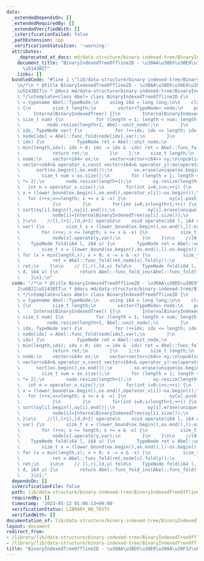 ```yaml
---
data:
  _extendedDependsOn: []
  _extendedRequiredBy: []
  _extendedVerifiedWith: []
  _isVerificationFailed: false
  _pathExtension: cpp
  _verificationStatusIcon: ':warning:'
  attributes:
    _deprecated_at_docs: md/data-structure/binary-indexed-tree/BinaryIndexedTreeOffline2D.md
    document_title: "BinaryIndexedTreeOffline2D - \u30AA\u30D5\u30E9\u30A4\u30F32\u6B21\
      \u5143BIT"
    links: []
  bundledCode: "#line 1 \"lib/data-structure/binary-indexed-tree/BinaryIndexedTreeOffline2D.cpp\"\
    \n/*\n * @title BinaryIndexedTreeOffline2D - \u30AA\u30D5\u30E9\u30A4\u30F32\u6B21\
    \u5143BIT\n * @docs md/data-structure/binary-indexed-tree/BinaryIndexedTreeOffline2D.md\n\
    \ */\ntemplate<class Abel> class BinaryIndexedTreeOffline2D {\n    using TypeNode\
    \ = typename Abel::TypeNode;\n    using i64 = long long;\n\n    class InternalBinaryIndexedTree\
    \ {\n        size_t length;\n        vector<TypeNode> node;\n    public:\n   \
    \     InternalBinaryIndexedTree() {}\n        InternalBinaryIndexedTree(const\
    \ size_t num) {\n            for (length = 1; length < num; length *= 2);\n  \
    \          node.resize(length+1, Abel::unit_node);\n        }\n        void operate(size_t\
    \ idx, TypeNode var) {\n            for (++idx; idx <= length; idx += idx & -idx)\
    \ node[idx] = Abel::func_fold(node[idx],var);\n        }\n        TypeNode fold(size_t\
    \ idx) {\n            TypeNode ret = Abel::unit_node;\n            for (idx =\
    \ min(length,idx); idx > 0; idx -= idx & -idx) ret = Abel::func_fold(ret,node[idx]);\n\
    \            return ret;\n        }\n    };\n    size_t length;\n    vector<InternalBinaryIndexedTree>\
    \ node;\n    vector<i64> ox;\n    vector<vector<i64>> oy;\n\npublic:\n\n    BinaryIndexedTreeOffline2D(const\
    \ vector<i64>& operator_x,const vector<i64>& operator_y):ox(operator_x) {\n  \
    \      sort(ox.begin(),ox.end());\n        ox.erase(unique(ox.begin(),ox.end()),ox.end());\n\
    \        size_t num = ox.size();\n        for (length = 1; length < num; length\
    \ *= 2);\n        node.resize(length+1);\n        oy.resize(length+1);\n     \
    \   int n = operator_x.size();\n        for(int i=0;i<n;++i) {\n            size_t\
    \ x = (lower_bound(ox.begin(),ox.end(),operator_x[i])-ox.begin());\n         \
    \   for (++x;x<=length; x += x & -x) {\n                oy[x].push_back(operator_y[i]);\n\
    \            }\n        }\n        for(int i=0;i<length+1;++i) {\n           \
    \ sort(oy[i].begin(),oy[i].end());\n            oy[i].erase(unique(oy[i].begin(),oy[i].end()),oy[i].end());\n\
    \            node[i]=InternalBinaryIndexedTree(oy[i].size());\n        }\n   \
    \ }\n\n    //[l,l+1),[d,d+1) operate\n    void operate(i64 l, i64 d, TypeNode\
    \ var) {\n        size_t x = (lower_bound(ox.begin(),ox.end(),l)-ox.begin());\n\
    \        for (++x; x <= length; x += x & -x) {\n            size_t y = (lower_bound(oy[x].begin(),oy[x].end(),d)-oy[x].begin());\n\
    \            node[x].operate(y,var);\n        }\n    }\n\n    //[0,r),[0,u) fold\n\
    \    TypeNode fold(i64 l, i64 u) {\n        TypeNode ret = Abel::unit_node;\n\
    \        size_t x = (lower_bound(ox.begin(),ox.end(),l)-ox.begin());\n       \
    \ for (x = min(length,x); x > 0; x -= x & -x) {\n            size_t y = (lower_bound(oy[x].begin(),oy[x].end(),u)-oy[x].begin());\n\
    \            ret = Abel::func_fold(ret,node[x].fold(y));\n        }\n        return\
    \ ret;\n    }\n\n    // [l,r),[d,u) fold\n    TypeNode fold(i64 l, i64 r, i64\
    \ d, i64 u) {\n        return Abel::func_fold_inv(Abel::func_fold(fold(r,u),fold(l,d)),Abel::func_fold(fold(r,d),fold(l,u)));\n\
    \    }\n};\n"
  code: "/*\n * @title BinaryIndexedTreeOffline2D - \u30AA\u30D5\u30E9\u30A4\u30F3\
    2\u6B21\u5143BIT\n * @docs md/data-structure/binary-indexed-tree/BinaryIndexedTreeOffline2D.md\n\
    \ */\ntemplate<class Abel> class BinaryIndexedTreeOffline2D {\n    using TypeNode\
    \ = typename Abel::TypeNode;\n    using i64 = long long;\n\n    class InternalBinaryIndexedTree\
    \ {\n        size_t length;\n        vector<TypeNode> node;\n    public:\n   \
    \     InternalBinaryIndexedTree() {}\n        InternalBinaryIndexedTree(const\
    \ size_t num) {\n            for (length = 1; length < num; length *= 2);\n  \
    \          node.resize(length+1, Abel::unit_node);\n        }\n        void operate(size_t\
    \ idx, TypeNode var) {\n            for (++idx; idx <= length; idx += idx & -idx)\
    \ node[idx] = Abel::func_fold(node[idx],var);\n        }\n        TypeNode fold(size_t\
    \ idx) {\n            TypeNode ret = Abel::unit_node;\n            for (idx =\
    \ min(length,idx); idx > 0; idx -= idx & -idx) ret = Abel::func_fold(ret,node[idx]);\n\
    \            return ret;\n        }\n    };\n    size_t length;\n    vector<InternalBinaryIndexedTree>\
    \ node;\n    vector<i64> ox;\n    vector<vector<i64>> oy;\n\npublic:\n\n    BinaryIndexedTreeOffline2D(const\
    \ vector<i64>& operator_x,const vector<i64>& operator_y):ox(operator_x) {\n  \
    \      sort(ox.begin(),ox.end());\n        ox.erase(unique(ox.begin(),ox.end()),ox.end());\n\
    \        size_t num = ox.size();\n        for (length = 1; length < num; length\
    \ *= 2);\n        node.resize(length+1);\n        oy.resize(length+1);\n     \
    \   int n = operator_x.size();\n        for(int i=0;i<n;++i) {\n            size_t\
    \ x = (lower_bound(ox.begin(),ox.end(),operator_x[i])-ox.begin());\n         \
    \   for (++x;x<=length; x += x & -x) {\n                oy[x].push_back(operator_y[i]);\n\
    \            }\n        }\n        for(int i=0;i<length+1;++i) {\n           \
    \ sort(oy[i].begin(),oy[i].end());\n            oy[i].erase(unique(oy[i].begin(),oy[i].end()),oy[i].end());\n\
    \            node[i]=InternalBinaryIndexedTree(oy[i].size());\n        }\n   \
    \ }\n\n    //[l,l+1),[d,d+1) operate\n    void operate(i64 l, i64 d, TypeNode\
    \ var) {\n        size_t x = (lower_bound(ox.begin(),ox.end(),l)-ox.begin());\n\
    \        for (++x; x <= length; x += x & -x) {\n            size_t y = (lower_bound(oy[x].begin(),oy[x].end(),d)-oy[x].begin());\n\
    \            node[x].operate(y,var);\n        }\n    }\n\n    //[0,r),[0,u) fold\n\
    \    TypeNode fold(i64 l, i64 u) {\n        TypeNode ret = Abel::unit_node;\n\
    \        size_t x = (lower_bound(ox.begin(),ox.end(),l)-ox.begin());\n       \
    \ for (x = min(length,x); x > 0; x -= x & -x) {\n            size_t y = (lower_bound(oy[x].begin(),oy[x].end(),u)-oy[x].begin());\n\
    \            ret = Abel::func_fold(ret,node[x].fold(y));\n        }\n        return\
    \ ret;\n    }\n\n    // [l,r),[d,u) fold\n    TypeNode fold(i64 l, i64 r, i64\
    \ d, i64 u) {\n        return Abel::func_fold_inv(Abel::func_fold(fold(r,u),fold(l,d)),Abel::func_fold(fold(r,d),fold(l,u)));\n\
    \    }\n};"
  dependsOn: []
  isVerificationFile: false
  path: lib/data-structure/binary-indexed-tree/BinaryIndexedTreeOffline2D.cpp
  requiredBy: []
  timestamp: '2023-05-12 01:06:13+09:00'
  verificationStatus: LIBRARY_NO_TESTS
  verifiedWith: []
documentation_of: lib/data-structure/binary-indexed-tree/BinaryIndexedTreeOffline2D.cpp
layout: document
redirect_from:
- /library/lib/data-structure/binary-indexed-tree/BinaryIndexedTreeOffline2D.cpp
- /library/lib/data-structure/binary-indexed-tree/BinaryIndexedTreeOffline2D.cpp.html
title: "BinaryIndexedTreeOffline2D - \u30AA\u30D5\u30E9\u30A4\u30F32\u6B21\u5143BIT"
---
```

